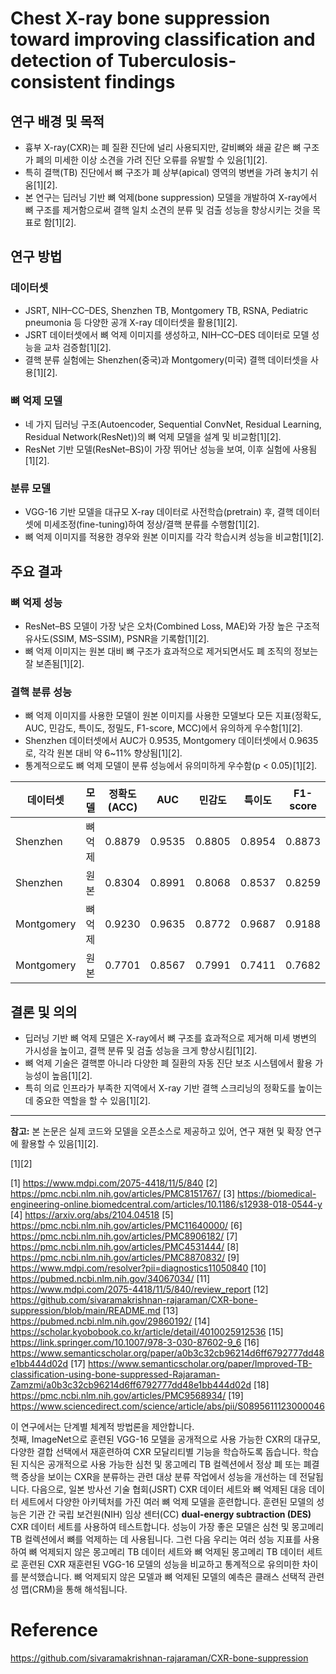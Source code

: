 # Chest X-ray bone suppression toward improving classification and detection of Tuberculosis-consistent findings

## 연구 배경 및 목적

- 흉부 X-ray(CXR)는 폐 질환 진단에 널리 사용되지만, 갈비뼈와 쇄골 같은 뼈 구조가 폐의 미세한 이상 소견을 가려 진단 오류를 유발할 수 있음[1][2].
- 특히 결핵(TB) 진단에서 뼈 구조가 폐 상부(apical) 영역의 병변을 가려 놓치기 쉬움[1][2].
- 본 연구는 딥러닝 기반 뼈 억제(bone suppression) 모델을 개발하여 X-ray에서 뼈 구조를 제거함으로써 결핵 일치 소견의 분류 및 검출 성능을 향상시키는 것을 목표로 함[1][2].

## 연구 방법

### 데이터셋

- JSRT, NIH–CC–DES, Shenzhen TB, Montgomery TB, RSNA, Pediatric pneumonia 등 다양한 공개 X-ray 데이터셋을 활용[1][2].
- JSRT 데이터셋에서 뼈 억제 이미지를 생성하고, NIH–CC–DES 데이터로 모델 성능을 교차 검증함[1][2].
- 결핵 분류 실험에는 Shenzhen(중국)과 Montgomery(미국) 결핵 데이터셋을 사용[1][2].

### 뼈 억제 모델

- 네 가지 딥러닝 구조(Autoencoder, Sequential ConvNet, Residual Learning, Residual Network(ResNet))의 뼈 억제 모델을 설계 및 비교함[1][2].
- ResNet 기반 모델(ResNet–BS)이 가장 뛰어난 성능을 보여, 이후 실험에 사용됨[1][2].

### 분류 모델

- VGG-16 기반 모델을 대규모 X-ray 데이터로 사전학습(pretrain) 후, 결핵 데이터셋에 미세조정(fine-tuning)하여 정상/결핵 분류를 수행함[1][2].
- 뼈 억제 이미지를 적용한 경우와 원본 이미지를 각각 학습시켜 성능을 비교함[1][2].

## 주요 결과

### 뼈 억제 성능

- ResNet–BS 모델이 가장 낮은 오차(Combined Loss, MAE)와 가장 높은 구조적 유사도(SSIM, MS–SSIM), PSNR을 기록함[1][2].
- 뼈 억제 이미지는 원본 대비 뼈 구조가 효과적으로 제거되면서도 폐 조직의 정보는 잘 보존됨[1][2].

### 결핵 분류 성능

- 뼈 억제 이미지를 사용한 모델이 원본 이미지를 사용한 모델보다 모든 지표(정확도, AUC, 민감도, 특이도, 정밀도, F1-score, MCC)에서 유의하게 우수함[1][2].
- Shenzhen 데이터셋에서 AUC가 0.9535, Montgomery 데이터셋에서 0.9635로, 각각 원본 대비 약 6~11% 향상됨[1][2].
- 통계적으로도 뼈 억제 모델이 분류 성능에서 유의미하게 우수함(p < 0.05)[1][2].

| 데이터셋     | 모델          | 정확도(ACC) | AUC    | 민감도 | 특이도 | F1-score | MCC    |
|--------------|--------------|-------------|--------|--------|--------|----------|--------|
| Shenzhen     | 뼈 억제      | 0.8879      | 0.9535 | 0.8805 | 0.8954 | 0.8873   | 0.7765 |
| Shenzhen     | 원본         | 0.8304      | 0.8991 | 0.8068 | 0.8537 | 0.8259   | 0.6620 |
| Montgomery   | 뼈 억제      | 0.9230      | 0.9635 | 0.8772 | 0.9687 | 0.9188   | 0.8539 |
| Montgomery   | 원본         | 0.7701      | 0.8567 | 0.7991 | 0.7411 | 0.7682   | 0.5537 |

## 결론 및 의의

- 딥러닝 기반 뼈 억제 모델은 X-ray에서 뼈 구조를 효과적으로 제거해 미세 병변의 가시성을 높이고, 결핵 분류 및 검출 성능을 크게 향상시킴[1][2].
- 뼈 억제 기술은 결핵뿐 아니라 다양한 폐 질환의 자동 진단 보조 시스템에서 활용 가능성이 높음[1][2].
- 특히 의료 인프라가 부족한 지역에서 X-ray 기반 결핵 스크리닝의 정확도를 높이는 데 중요한 역할을 할 수 있음[1][2].

---

**참고:** 본 논문은 실제 코드와 모델을 오픈소스로 제공하고 있어, 연구 재현 및 확장 연구에 활용할 수 있음[1][2].

[1][2]

[1] https://www.mdpi.com/2075-4418/11/5/840
[2] https://pmc.ncbi.nlm.nih.gov/articles/PMC8151767/
[3] https://biomedical-engineering-online.biomedcentral.com/articles/10.1186/s12938-018-0544-y
[4] https://arxiv.org/abs/2104.04518
[5] https://pmc.ncbi.nlm.nih.gov/articles/PMC11640000/
[6] https://pmc.ncbi.nlm.nih.gov/articles/PMC8906182/
[7] https://pmc.ncbi.nlm.nih.gov/articles/PMC4531444/
[8] https://pmc.ncbi.nlm.nih.gov/articles/PMC8870832/
[9] https://www.mdpi.com/resolver?pii=diagnostics11050840
[10] https://pubmed.ncbi.nlm.nih.gov/34067034/
[11] https://www.mdpi.com/2075-4418/11/5/840/review_report
[12] https://github.com/sivaramakrishnan-rajaraman/CXR-bone-suppression/blob/main/README.md
[13] https://pubmed.ncbi.nlm.nih.gov/29860192/
[14] https://scholar.kyobobook.co.kr/article/detail/4010025912536
[15] https://link.springer.com/10.1007/978-3-030-87602-9_6
[16] https://www.semanticscholar.org/paper/a0b3c32cb96214d6ff6792777dd48e1bb444d02d
[17] https://www.semanticscholar.org/paper/Improved-TB-classification-using-bone-suppressed-Rajaraman-Zamzmi/a0b3c32cb96214d6ff6792777dd48e1bb444d02d
[18] https://pmc.ncbi.nlm.nih.gov/articles/PMC9568934/
[19] https://www.sciencedirect.com/science/article/abs/pii/S0895611123000046


이 연구에서는 단계별 체계적 방법론을 제안합니다.  
첫째, ImageNet으로 훈련된 VGG-16 모델을 공개적으로 사용 가능한 CXR의 대규모, 다양한 결합 선택에서 재훈련하여 CXR 모달리티별 기능을 학습하도록 돕습니다. 학습된 지식은 공개적으로 사용 가능한 심천 및 몽고메리 TB 컬렉션에서 정상 폐 또는 폐결핵 증상을 보이는 CXR을 분류하는 관련 대상 분류 작업에서 성능을 개선하는 데 전달됩니다. 다음으로, 일본 방사선 기술 협회(JSRT) CXR 데이터 세트와 뼈 억제된 대응 데이터 세트에서 다양한 아키텍처를 가진 여러 뼈 억제 모델을 훈련합니다. 훈련된 모델의 성능은 기관 간 국립 보건원(NIH) 임상 센터(CC) **dual-energy subtraction (DES)** CXR 데이터 세트를 사용하여 테스트합니다. 성능이 가장 좋은 모델은 심천 및 몽고메리 TB 컬렉션에서 뼈를 억제하는 데 사용됩니다. 그런 다음 우리는 여러 성능 지표를 사용하여 뼈 억제되지 않은 몽고메리 TB 데이터 세트와 뼈 억제된 몽고메리 TB 데이터 세트로 훈련된 CXR 재훈련된 VGG-16 모델의 성능을 비교하고 통계적으로 유의미한 차이를 분석했습니다. 뼈 억제되지 않은 모델과 뼈 억제된 모델의 예측은 클래스 선택적 관련성 맵(CRM)을 통해 해석됩니다.

# Reference
https://github.com/sivaramakrishnan-rajaraman/CXR-bone-suppression
